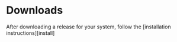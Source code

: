 # Downloads

After downloading a release for your system, follow the [installation instructions][install]

